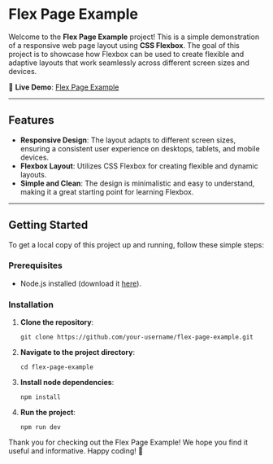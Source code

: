# Flex Page Example

Welcome to the **Flex Page Example** project! This is a simple demonstration of a responsive web page layout using **CSS Flexbox**. The goal of this project is to showcase how Flexbox can be used to create flexible and adaptive layouts that work seamlessly across different screen sizes and devices.

🔗 **Live Demo**: [Flex Page Example](https://flex-page-example.web.app/)

---

## Features

- **Responsive Design**: The layout adapts to different screen sizes, ensuring a consistent user experience on desktops, tablets, and mobile devices.
- **Flexbox Layout**: Utilizes CSS Flexbox for creating flexible and dynamic layouts.
- **Simple and Clean**: The design is minimalistic and easy to understand, making it a great starting point for learning Flexbox.
---

## Getting Started

To get a local copy of this project up and running, follow these simple steps:

### Prerequisites

- Node.js installed (download it [here](https://nodejs.org/)).

### Installation

1. **Clone the repository**:
   ```
   git clone https://github.com/your-username/flex-page-example.git
   ```
2. **Navigate to the project directory**:
   ```
   cd flex-page-example
   ```
3. **Install node dependencies**:
   ```
   npm install
   ```
4. **Run the project**:
   ```
   npm run dev
   ```

Thank you for checking out the Flex Page Example! We hope you find it useful and informative. Happy coding! 🚀
